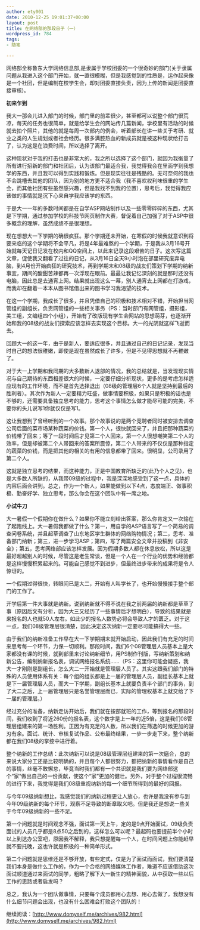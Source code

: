 ```yaml
---
author: ety001
date: 2010-12-25 19:01:37+00:00
layout: post
title: 在网络部的那段日子（一）
wordpress_id: 784
tags:
- 随笔

---
```


网络部全称鲁东大学网络信息部,是隶属于学校团委的一个很奇妙的部门(关于隶属问题从我进入这个部门开始，就一直很模糊，但是我感觉到的性质是，运作起来像是一个社团，但是编制在校学生会，却对团委直接负责，因为上传的新闻是团委直接审核)。


**初来乍到**

我大一那会儿进入部门的时候，部门里的前辈很少，甚至都可以说整个部门很荒凉，每天的任务也很简单，就是给学生会的网站传几篇新闻，学校里有活动的时候就去拍个照片，其他的就是每周一次部内的例会，听着部长在讲一些关于考研、就业之类的人生规划或者社会经历。很多满腔热血的新成员就是被这种现状给打击了，认为这是在浪费时间，所以选择了离开。

这种现状对于我的打击也是非常大的，我之所以选择了这个部门，就因为我衡量了所有进行招新的部门和社团后，认为该部门最适合我，我觉得我会在里面学到我想学的东西，并且我可以得到实践和锻炼。但是现实往往是残酷的。无可奈何的我也不会跳槽去其他的团队，因为别的地方更不适合我（我不喜欢权利味很重的学生会，而其他社团有些虽然感兴趣，但是我找不到我的位置），思考后，我觉得我应该做的事情就是沉下心来自学我应该学的东西。

于是大一一年的多数时间都是在自学ASP网站制作以及一些零零碎碎的东西，尤其是下学期，通过参加学校的科技节网页制作大赛，督促着自己加强了对于ASP中很多概念的理解，虽然成绩不是很理想。

<!-- more -->

现在想想大一下学期的确很疯狂。那个学期还未开始，在寒假的时候我就意识到将要来临的这个学期将不会平凡，将是4年最难熬的一个学期，于是我从3月16号开始就每天记日记发在校内和QQ空间上，以此来记录这段艰苦的日子。这次写这篇文章，促使我又翻看了过往的日记，从3月16日全天9小时泡在部里研究废弃电脑，到4月份开始疯狂的研究技术，再到学期末和08级的战友们策划下学期的纳新事宜，期间的酸甜苦辣都再一次浮现在眼前。最最让我记忆深刻的就是那时还没有电脑，因此总是去通宵上网。结果就出现这么一幕，别人通宵去上网都在打游戏，而我却在翻着一本本从图书馆借出来的图书学习我渴望的技术。

在这一个学期，我成长了很多，并且凭借自己的积极和技术相对不错，开始担当网管组的副组长，负责网管组的一些相关事务（PS：当时部门有网管组，摄影组，美工组，文编组四个小组），开始有了改版现有学生会网站的思想萌芽，也逐渐开始和我的08级的战友们探索应该怎样去实现这个目标。大一的光阴就这样飞逝而去。

回顾大一的这一年，由于是新人，要适应很多，并且通过自己的日记记录，发现当时自己的想法很稚嫩，即使是现在虽然成长了许多，但是不见得思想就不再稚嫩了。

对于大一上学期和我同期的大多数新人退部的情况，我的总结就是，当发现现实情况与自己期待的东西相差很大的时候，一定要仔细分析现状，更多的是考虑怎样适应现有的工作环境，而不是首先选择退出（08级的管理层6个人就是坚持到最后的胜利者）。其次作为新人一定要精力旺盛，做事情要积极，如果只是积极的话也是不够的，还需要具备独立思考的能力，思考这个事情怎么做才能尽可能的完美，不要你的头儿说写1你就仅仅是写1。

这让我想到了曾经听到的一个故事。那个故事说的是两个竞聘者同时被安排去调查公司后面的菜市场某种蔬菜的价钱。第一个人，很快就回来了，并且把那种蔬菜的价钱带了回来；等了一段时间后才见第二个人回来，第一个人很想嘲笑第二个人的效率，但是却被第二个人带回来的答案所震惊，第二个人带来的不仅仅是那种指定的蔬菜的价钱，而是把其他的相关的有用的信息都带了回来。很明显，公司录用了第二个人。

这就是独立思考的结果，而这种能力，正是中国教育所缺乏的(此乃个人之见)，也是大多数人所缺的，从我带09级的过程中，我是深深地感受到了这一点，具体的内容后面会讲到。总之，作为一个新人，如果能做到以下4点，态度端正、做事积极、勤奋好学、独立思考，那么你会在这个团队中有一席之地。

**小试牛刀**

大一暑假一个假期你在做什么？如果你不能立刻给出答案，那么你肯定又一次输在了起跑线上。大一暑假我都做了什么？第一，用自学的ASP语言写了一个简易的调查问卷系统，并且起草调查了山东地区学生群体的网络购物情况；第二，思考、准备部门纳新；第三，进一步学习ASP；第四，写了两篇安全文章并投稿到《非安全》；第五，思考网络部应该怎样发展。因为假期多数人都在休息放松，所以这是最好超越别人的时候，尽管这是老生常谈，但是一个人在一个行业的优势和经验都是这样慢慢积累起来的。可能自己感觉不到进步，但最终进步带来的成果将是令人惊讶的。

一个假期过得很快，转眼间已是大二，开始有人叫学长了，也开始慢慢接手整个部门的工作了。

开学后第一件大事就是纳新。说到纳新就不得不说在我之前两届的纳新都是草草了事（原因后文有分析，因为大三又经历了一些事情后才想明白），导致的结果就是来报名的人也就50人左右。如此少的报名人数势必将会导致人才的匮乏。对于这一点，我们08级管理层很清楚，因此决定这次纳新一定要尽可能搞得大一些。

由于我们的纳新准备工作早在大一下学期期末就开始启动，因此我们有充足的时间来思考每一个环节，力保一切顺利。那段时间，我们6个08管理层人员基本上是大家都没有课的时候，就到部里来讨论纳新细节，用PS制作刊版，写纳新策划和纳新公告，编制纳新报名表，调试网络报名系统……（PS：这里你可能会疑惑，我大一才刚刚是副组长，怎么大二一开始就是管理层人员了。其实这跟我们部门的特殊的人员使用体系有关：每个组的组长都是上一届的管理层人员，副组长基本上就是下一届管理层人员，而大一下学期，副组长基本上就要负责半个部门的事务，到了大二之后，上一届管理层只是名誉管理层而已，实际的管理权基本上就交给了下一届的管理层。）

经过充分的准备，纳新走访开始后，我们就在按部就班的工作，等到报名的那段时间，我们收到了将近260份的报名表，这个数字是上一年的近5倍，这是我们08管理层组建来的第一场胜利。正因为有充足的人数，所以我们在筛选的时候更加的游刃有余。面试、统计、审核复试作品、公布最终结果，一步一步走下来，整个纳新都在我们08级的掌控中进行着。

整个纳新的工作总结：此次纳新可以说是08级管理层组建来的第一次磨合，总的来说大家分工还是比较明确的，并且每个人都很努力，都把纳新的事情看作是自己的事情，丝毫不敢懈怠，毕竟当时我们都有一个共识就是我们要为网络部这个“家”做出自己的一份贡献，使这个“家”更加的健壮。另外，对于整个过程很流畅的进行下来，我觉得是我们08级重视纳新的每一个细节所得到的最好的回报。

与今年09级纳新想比，我感觉我们的纳新过程更让人放心，也许是我没有参与到今年09级纳新的每个环节，观察不足导致的断章取义吧。但是我还是想说一些关于今年09级纳新的一些不足。

第一个问题就是时间观念不强，面试第一天上午，定的是9点开始面试，09级负责面试的人员几乎都是8点50之后到的，这样怎么可以呢？最起码也要提前半个小时以上到达办公室吧，原因我不解释，我只想提醒每一个人，在时间问题上你能赶早就不要托晚，这也许就是积极的一种简单形式。

第二个问题就是思维还是不够开放，有些定式，仅是为了面试而面试，我们要清楚我们本身是做什么工作的，作为一个合格的网络媒体工作者，难道不应该借助这次面试顺道通过来面试的同学，粗略了解下大一新生的精神面貌，从中获取一些以后工作的思路或者启发吗？

总之，我认为一个团队做事情，只要每个成员都用心去想、用心去做了，我想没有什么细节问题会出现，也没有什么困难会打败这个团队的！

继续阅读：[http://www.domyself.me/archives/982.html](http://www.domyself.me/archives/982.html)
